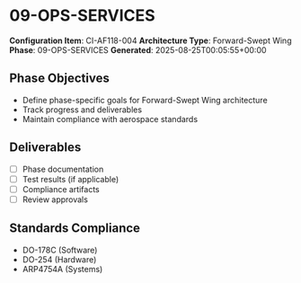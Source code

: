 # 09-OPS-SERVICES

**Configuration Item**: CI-AF118-004
**Architecture Type**: Forward-Swept Wing
**Phase**: 09-OPS-SERVICES
**Generated**: 2025-08-25T00:05:55+00:00

## Phase Objectives
- Define phase-specific goals for Forward-Swept Wing architecture
- Track progress and deliverables
- Maintain compliance with aerospace standards

## Deliverables
- [ ] Phase documentation
- [ ] Test results (if applicable)
- [ ] Compliance artifacts
- [ ] Review approvals

## Standards Compliance
- DO-178C (Software)
- DO-254 (Hardware)
- ARP4754A (Systems)
